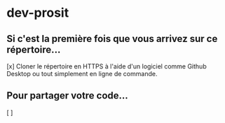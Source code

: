 # dev-prosit

## Si c'est la première fois que vous arrivez sur ce répertoire...
[x] Cloner le répertoire en HTTPS à l'aide d'un logiciel comme Github Desktop ou tout simplement en ligne de commande.

## Pour partager votre code...
[ ] 
